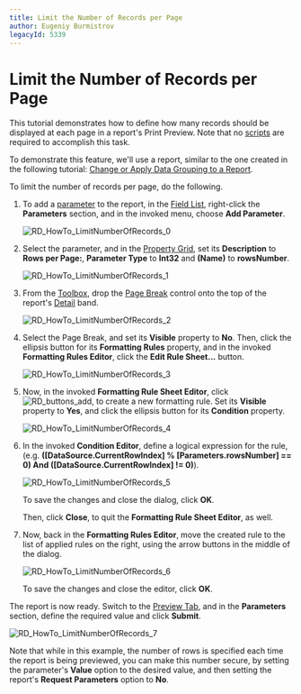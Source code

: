 ```yaml
---
title: Limit the Number of Records per Page
author: Eugeniy Burmistrov
legacyId: 5339
---
```

# Limit the Number of Records per Page
This tutorial demonstrates how to define how many records should be displayed at each page in a report's Print Preview. Note that no [scripts](handle-events-via-scripts.md) are required to accomplish this task.

To demonstrate this feature, we'll use a report, similar to the one created in the following tutorial: [Change or Apply Data Grouping to a Report](../../report-editing-basics/change-or-apply-data-grouping-to-a-report.md).

To limit the number of records per page, do the following.
1. To add a [parameter](../report-types/parameterized-report.md) to the report, in the [Field List](../../report-designer-reference/report-designer-ui/field-list.md), right-click the **Parameters** section, and in the invoked menu, choose **Add Parameter**.
	
	![RD_HowTo_LimitNumberOfRecords_0](../../../../../images/img8865.png)
2. Select the parameter, and in the [Property Grid](../../report-designer-reference/report-designer-ui/property-grid.md), set its **Description** to **Rows per Page:**, **Parameter Type** to **Int32** and **(Name)** to **rowsNumber**.
	
	![RD_HowTo_LimitNumberOfRecords_1](../../../../../images/img8866.png)
3. From the [Toolbox](../../report-designer-reference/report-designer-ui/control-toolbox.md), drop the [Page Break](../../report-designer-reference/report-controls/page-break.md) control onto the top of the report's [Detail](../../report-designer-reference/report-bands/detail-band.md) band.
	
	![RD_HowTo_LimitNumberOfRecords_2](../../../../../images/img8867.png)
4. Select the Page Break, and set its **Visible** property to **No**. Then, click the ellipsis button for its **Formatting Rules** property, and in the invoked **Formatting Rules Editor**, click the **Edit Rule Sheet...** button.
	
	![RD_HowTo_LimitNumberOfRecords_3](../../../../../images/img8868.png)
5. Now, in the invoked **Formatting Rule Sheet Editor**, click ![RD_buttons_add](../../../../../images/img8593.png), to create a new formatting rule. Set its **Visible** property to **Yes**, and click the ellipsis button for its **Condition** property.
	
	![RD_HowTo_LimitNumberOfRecords_4](../../../../../images/img8870.png)
6. In the invoked **Condition Editor**, define a logical expression for the rule, (e.g. **([DataSource.CurrentRowIndex] % [Parameters.rowsNumber] == 0) And ([DataSource.CurrentRowIndex] != 0)**).
	
	![RD_HowTo_LimitNumberOfRecords_5](../../../../../images/img8871.png)
	
	To save the changes and close the dialog, click **OK**.
	
	Then, click **Close**, to quit the **Formatting Rule Sheet Editor**, as well.
7. Now, back in the **Formatting Rules Editor**, move the created rule to the list of applied rules on the right, using the arrow buttons in the middle of the dialog.
	
	![RD_HowTo_LimitNumberOfRecords_6](../../../../../images/img8872.png)
	
	To save the changes and close the editor, click **OK**.

The report is now ready. Switch to the [Preview Tab](../../report-designer-reference/report-designer-ui/preview-tab.md), and in the **Parameters** section, define the required value and click **Submit**.

![RD_HowTo_LimitNumberOfRecords_7](../../../../../images/img8873.png)

Note that while in this example, the number of rows is specified each time the report is being previewed, you can make this number secure, by setting the parameter's **Value** option to the desired value, and then setting the report's **Request Parameters** option to **No**.